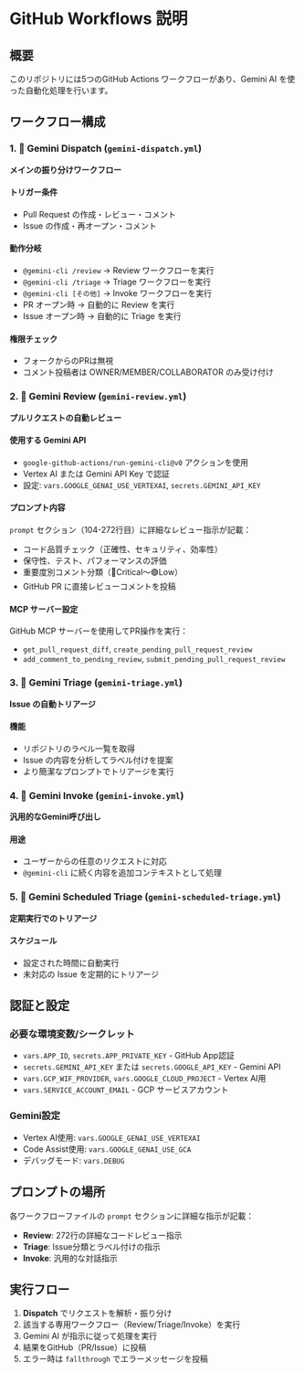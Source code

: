 # GitHub Workflows 説明

## 概要

このリポジトリには5つのGitHub Actions ワークフローがあり、Gemini AI を使った自動化処理を行います。

## ワークフロー構成

### 1. 🔀 Gemini Dispatch (`gemini-dispatch.yml`)

**メインの振り分けワークフロー**

#### トリガー条件

- Pull Request の作成・レビュー・コメント
- Issue の作成・再オープン・コメント

#### 動作分岐

- `@gemini-cli /review` → Review ワークフローを実行
- `@gemini-cli /triage` → Triage ワークフローを実行
- `@gemini-cli [その他]` → Invoke ワークフローを実行
- PR オープン時 → 自動的に Review を実行
- Issue オープン時 → 自動的に Triage を実行

#### 権限チェック

- フォークからのPRは無視
- コメント投稿者は OWNER/MEMBER/COLLABORATOR のみ受け付け

### 2. 🔎 Gemini Review (`gemini-review.yml`)

**プルリクエストの自動レビュー**

#### 使用する Gemini API

- `google-github-actions/run-gemini-cli@v0` アクションを使用
- Vertex AI または Gemini API Key で認証
- 設定: `vars.GOOGLE_GENAI_USE_VERTEXAI`, `secrets.GEMINI_API_KEY`

#### プロンプト内容

`prompt` セクション（104-272行目）に詳細なレビュー指示が記載：

- コード品質チェック（正確性、セキュリティ、効率性）
- 保守性、テスト、パフォーマンスの評価
- 重要度別コメント分類（🔴Critical〜🟢Low）
- GitHub PR に直接レビューコメントを投稿

#### MCP サーバー設定

GitHub MCP サーバーを使用してPR操作を実行：

- `get_pull_request_diff`, `create_pending_pull_request_review`
- `add_comment_to_pending_review`, `submit_pending_pull_request_review`

### 3. 🔀 Gemini Triage (`gemini-triage.yml`)

**Issue の自動トリアージ**

#### 機能

- リポジトリのラベル一覧を取得
- Issue の内容を分析してラベル付けを提案
- より簡潔なプロンプトでトリアージを実行

### 4. 🔀 Gemini Invoke (`gemini-invoke.yml`)

**汎用的なGemini呼び出し**

#### 用途

- ユーザーからの任意のリクエストに対応
- `@gemini-cli` に続く内容を追加コンテキストとして処理

### 5. 🔀 Gemini Scheduled Triage (`gemini-scheduled-triage.yml`)

**定期実行でのトリアージ**

#### スケジュール

- 設定された時間に自動実行
- 未対応の Issue を定期的にトリアージ

## 認証と設定

### 必要な環境変数/シークレット

- `vars.APP_ID`, `secrets.APP_PRIVATE_KEY` - GitHub App認証
- `secrets.GEMINI_API_KEY` または `secrets.GOOGLE_API_KEY` - Gemini API
- `vars.GCP_WIF_PROVIDER`, `vars.GOOGLE_CLOUD_PROJECT` - Vertex AI用
- `vars.SERVICE_ACCOUNT_EMAIL` - GCP サービスアカウント

### Gemini設定

- Vertex AI使用: `vars.GOOGLE_GENAI_USE_VERTEXAI`
- Code Assist使用: `vars.GOOGLE_GENAI_USE_GCA`
- デバッグモード: `vars.DEBUG`

## プロンプトの場所

各ワークフローファイルの `prompt` セクションに詳細な指示が記載：

- **Review**: 272行の詳細なコードレビュー指示
- **Triage**: Issue分類とラベル付けの指示
- **Invoke**: 汎用的な対話指示

## 実行フロー

1. **Dispatch** でリクエストを解析・振り分け
2. 該当する専用ワークフロー（Review/Triage/Invoke）を実行
3. Gemini AI が指示に従って処理を実行
4. 結果をGitHub（PR/Issue）に投稿
5. エラー時は `fallthrough` でエラーメッセージを投稿

